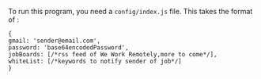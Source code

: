 To run this program, you need a `config/index.js` file.
This takes the format of :
```
{
gmail: 'sender@email.com',
password: 'base64encodedPassword',
jobBoards: [/*rss feed of We Work Remotely,more to come*/],
whiteList: [/*keywords to notify sender of job*/]
}
```

